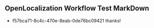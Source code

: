 ## OpenLocalization Workflow Test MarkDown
* f57bca71-8c4c-470e-8eab-0de76bc09421 thanks!

<!--HONumber=Sep16_HO1-->


